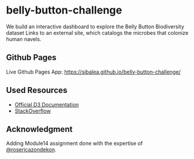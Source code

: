 # belly-button-challenge

We build an interactive dashboard to explore the Belly Button Biodiversity dataset Links to an external site, which catalogs the microbes that colonize human navels.

## Github Pages
Live Github Pages App: https://sibalea.github.io/belly-button-challenge/

## Used Resources
- [Official D3 Documentation](https://d3js.org/)
- [StackOverflow](https://stackoverflow.com/)

## Acknowledgment
Adding Module14 assignment done with the expertise of [@rosericazondekon](https://github.com/rosericazondekon).